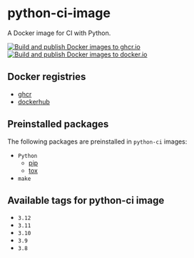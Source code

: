 # python-ci-image
A Docker image for CI with Python.

[![Build and publish Docker images to ghcr.io](https://github.com/thombashi/python-ci-image/actions/workflows/build_docker_image_ghcrio.yml/badge.svg)](https://github.com/thombashi/python-ci-image/actions/workflows/build_docker_image_ghcrio.yml)
[![Build and publish Docker images to docker.io](https://github.com/thombashi/python-ci-image/actions/workflows/build_docker_image_dockerio.yml/badge.svg)](https://github.com/thombashi/python-ci-image/actions/workflows/build_docker_image_dockerio.yml)

## Docker registries
- [ghcr](https://github.com/thombashi/python-ci-image/pkgs/container/python-ci)
- [dockerhub](https://hub.docker.com/r/thombashi/python-ci)

## Preinstalled packages
The following packages are preinstalled in `python-ci` images:

- `Python`
    - [pip](https://pip.pypa.io/en/stable/)
    - [tox](https://tox.wiki/en/latest/)
- `make`

## Available tags for python-ci image
- `3.12`
- `3.11`
- `3.10`
- `3.9`
- `3.8`
